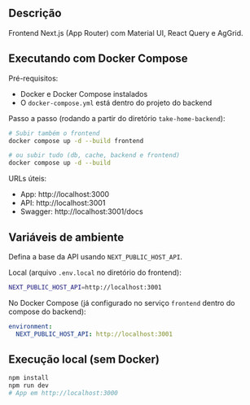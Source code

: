 ## Descrição

Frontend Next.js (App Router) com Material UI, React Query e AgGrid.

## Executando com Docker Compose

Pré-requisitos:
- Docker e Docker Compose instalados
- O `docker-compose.yml` está dentro do projeto do backend

Passo a passo (rodando a partir do diretório `take-home-backend`):

```bash
# Subir também o frontend
docker compose up -d --build frontend

# ou subir tudo (db, cache, backend e frontend)
docker compose up -d --build
```

URLs úteis:
- App: http://localhost:3000
- API: http://localhost:3001
- Swagger: http://localhost:3001/docs

## Variáveis de ambiente

Defina a base da API usando `NEXT_PUBLIC_HOST_API`.

Local (arquivo `.env.local` no diretório do frontend):

```bash
NEXT_PUBLIC_HOST_API=http://localhost:3001
```

No Docker Compose (já configurado no serviço `frontend` dentro do compose do backend):

```yaml
environment:
  NEXT_PUBLIC_HOST_API: http://localhost:3001
```

## Execução local (sem Docker)

```bash
npm install
npm run dev
# App em http://localhost:3000
```
